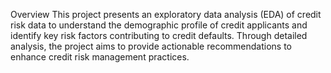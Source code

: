 Overview
This project presents an exploratory data analysis (EDA) of credit risk data to understand the demographic profile of credit applicants and identify key risk factors 
contributing to credit defaults. Through detailed analysis, the project aims to provide actionable recommendations to enhance credit risk management practices.

